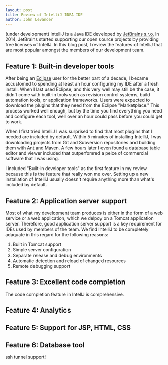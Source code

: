 ```yaml
---
layout: post
title: Review of IntelliJ IDEA IDE
author: John Levander
---
```

(under development)
IntelliJ is a Java IDE developed by [JetBrains s.r.o.](www.jetbrains.com) In 2014, JetBrains started supporting our open source projects by providing free licenses of IntellJ.  In this blog post, I review the features of IntelliJ that are most popular amongst the members of our development team.

## Feature 1: Built-in developer tools
After being an [Eclipse](www.eclipse.org) user for the better part of a decade, I became accustomed to spending at least an hour configuring my IDE after a fresh install.  When I last used Eclipse, and this very well may still be the case, it didn't come with built-in tools such as revision control systems, build automation tools, or application frameworks.  Users were expected to download the plugins that they need from the Eclipse "Marketplace." This process worked well enough, but by the time you find everything you need and configure each tool, well over an hour could pass before you could get to work.

When I first tried IntelliJ I was surprised to find that most plugins that I needed are included by default.  Within 5 minutes of installing IntelliJ, I was downloading projects from Git and Subversion repositories and building them with Ant and Maven.  A few hours later I even found a database table editor and viewer included that outperfomred a peice of commercial software that I was using.  

I included "Built-in developer tools" as the first feature in my review because this is the feature that really won me over.  Setting up a new installation of IntelliJ usually doesn't require anything more than what's included by default.  

## Feature 2:  Application server support
Most of what my development team produces is either in the form of a web service or a web application, which we delpoy on a Tomcat application server.  Therefore, good application server support is a key requirement for IDEs used by members of the team.  We find IntelliJ to be completely adaquate in this regard for the following reasons:

 1. Built in Tomcat support
 2. Simple server configuration
 3. Separate release and debug environments
 4. Automatic detection and reload of changed resources
 5. Remote debugging support

## Feature 3: Excellent code completion
The code completion feature in IntellJ is comprehensive.

## Feature 4: Analytics

## Feature 5: Support for JSP, HTML, CSS

## Feature 6: Database tool
ssh tunnel support!









